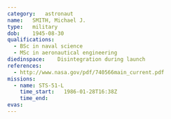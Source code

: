 ```yaml
---
category:	astronaut
name:	SMITH, Michael J.
type:	military
dob:	1945-08-30
qualifications:
  - BSc in naval science
  - MSc in aeronautical engineering
diedinspace:	Disintegration during launch
references:
  - http://www.nasa.gov/pdf/740566main_current.pdf
missions:
  - name: STS-51-L
    time_start:   1986-01-28T16:38Z
    time_end:     
evas:
---
```

